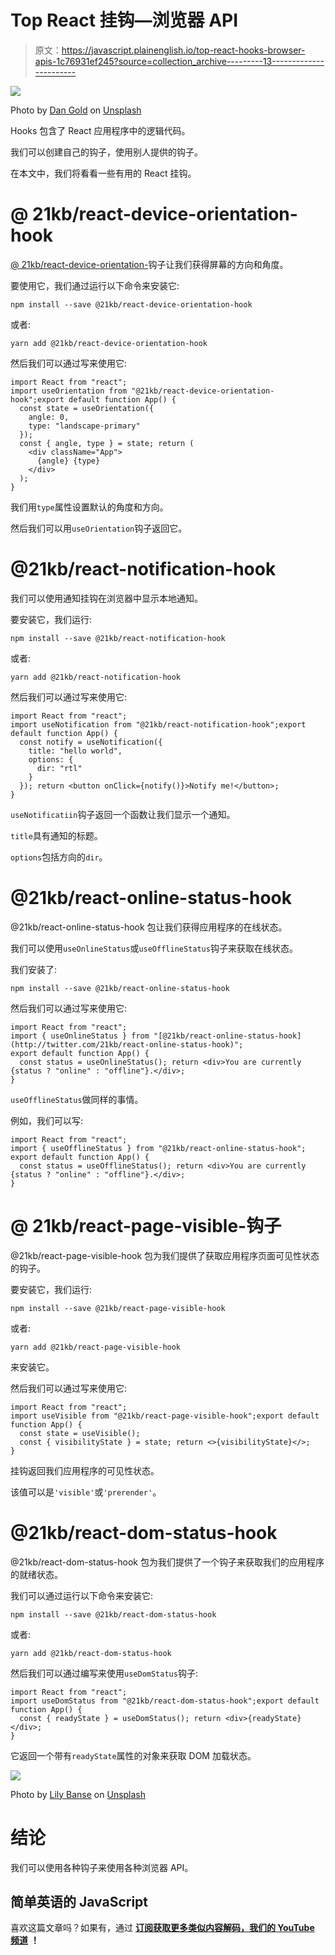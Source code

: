 # Top React 挂钩—浏览器 API

> 原文：<https://javascript.plainenglish.io/top-react-hooks-browser-apis-1c76931ef245?source=collection_archive---------13----------------------->

![](img/63ee29a2400e1f4641d9bcc78949c281.png)

Photo by [Dan Gold](https://unsplash.com/@danielcgold?utm_source=medium&utm_medium=referral) on [Unsplash](https://unsplash.com?utm_source=medium&utm_medium=referral)

Hooks 包含了 React 应用程序中的逻辑代码。

我们可以创建自己的钩子，使用别人提供的钩子。

在本文中，我们将看看一些有用的 React 挂钩。

# @ 21kb/react-device-orientation-hook

[@ 21kb/react-device-orientation-](http://twitter.com/21kb/react-device-orientation-)钩子让我们获得屏幕的方向和角度。

要使用它，我们通过运行以下命令来安装它:

```
npm install --save @21kb/react-device-orientation-hook
```

或者:

```
yarn add @21kb/react-device-orientation-hook
```

然后我们可以通过写来使用它:

```
import React from "react";
import useOrientation from "@21kb/react-device-orientation-hook";export default function App() {
  const state = useOrientation({
    angle: 0,
    type: "landscape-primary"
  });
  const { angle, type } = state; return (
    <div className="App">
      {angle} {type}
    </div>
  );
}
```

我们用`type`属性设置默认的角度和方向。

然后我们可以用`useOrientation`钩子返回它。

# @21kb/react-notification-hook

我们可以使用通知挂钩在浏览器中显示本地通知。

要安装它，我们运行:

```
npm install --save @21kb/react-notification-hook
```

或者:

```
yarn add @21kb/react-notification-hook
```

然后我们可以通过写来使用它:

```
import React from "react";
import useNotification from "@21kb/react-notification-hook";export default function App() {
  const notify = useNotification({
    title: "hello world",
    options: {
      dir: "rtl"
    }
  }); return <button onClick={notify()}>Notify me!</button>;
}
```

`useNotificatiin`钩子返回一个函数让我们显示一个通知。

`title`具有通知的标题。

`options`包括方向的`dir`。

# @21kb/react-online-status-hook

@21kb/react-online-status-hook 包让我们获得应用程序的在线状态。

我们可以使用`useOnlineStatus`或`useOfflineStatus`钩子来获取在线状态。

我们安装了:

```
npm install --save @21kb/react-online-status-hook
```

然后我们可以通过写来使用它:

```
import React from "react";
import { useOnlineStatus } from "[@21kb/react-online-status-hook](http://twitter.com/21kb/react-online-status-hook)";
export default function App() {
  const status = useOnlineStatus(); return <div>You are currently {status ? "online" : "offline"}.</div>;
}
```

`useOfflineStatus`做同样的事情。

例如，我们可以写:

```
import React from "react";
import { useOfflineStatus } from "@21kb/react-online-status-hook";
export default function App() {
  const status = useOfflineStatus(); return <div>You are currently {status ? "online" : "offline"}.</div>;
}
```

# @ 21kb/react-page-visible-钩子

@21kb/react-page-visible-hook 包为我们提供了获取应用程序页面可见性状态的钩子。

要安装它，我们运行:

```
npm install --save @21kb/react-page-visible-hook
```

或者:

```
yarn add @21kb/react-page-visible-hook
```

来安装它。

然后我们可以通过写来使用它:

```
import React from "react";
import useVisible from "@21kb/react-page-visible-hook";export default function App() {
  const state = useVisible();
  const { visibilityState } = state; return <>{visibilityState}</>;
}
```

挂钩返回我们应用程序的可见性状态。

该值可以是`'visible'`或`'prerender'`。

# @21kb/react-dom-status-hook

@21kb/react-dom-status-hook 包为我们提供了一个钩子来获取我们的应用程序的就绪状态。

我们可以通过运行以下命令来安装它:

```
npm install --save @21kb/react-dom-status-hook
```

或者:

```
yarn add @21kb/react-dom-status-hook
```

然后我们可以通过编写来使用`useDomStatus`钩子:

```
import React from "react";
import useDomStatus from "@21kb/react-dom-status-hook";export default function App() {
  const { readyState } = useDomStatus(); return <div>{readyState}</div>;
}
```

它返回一个带有`readyState`属性的对象来获取 DOM 加载状态。

![](img/05a03357ffc89b4e595911d87d6698ed.png)

Photo by [Lily Banse](https://unsplash.com/@lvnatikk?utm_source=medium&utm_medium=referral) on [Unsplash](https://unsplash.com?utm_source=medium&utm_medium=referral)

# 结论

我们可以使用各种钩子来使用各种浏览器 API。

## 简单英语的 JavaScript

喜欢这篇文章吗？如果有，通过 [**订阅获取更多类似内容解码，我们的 YouTube 频道**](https://www.youtube.com/channel/UCtipWUghju290NWcn8jhyAw) **！**